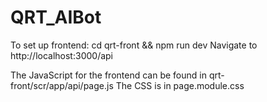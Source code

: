 # QRT_AIBot

To set up frontend:
cd qrt-front && npm run dev
Navigate to http://localhost:3000/api

The JavaScript for the frontend can be found in qrt-front/scr/app/api/page.js
The CSS is in page.module.css
